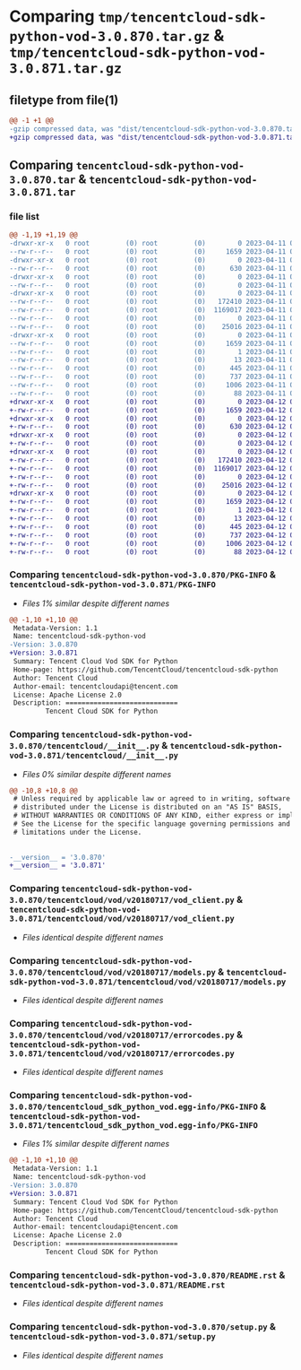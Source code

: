 # Comparing `tmp/tencentcloud-sdk-python-vod-3.0.870.tar.gz` & `tmp/tencentcloud-sdk-python-vod-3.0.871.tar.gz`

## filetype from file(1)

```diff
@@ -1 +1 @@
-gzip compressed data, was "dist/tencentcloud-sdk-python-vod-3.0.870.tar", last modified: Tue Apr 11 04:03:42 2023, max compression
+gzip compressed data, was "dist/tencentcloud-sdk-python-vod-3.0.871.tar", last modified: Wed Apr 12 00:47:07 2023, max compression
```

## Comparing `tencentcloud-sdk-python-vod-3.0.870.tar` & `tencentcloud-sdk-python-vod-3.0.871.tar`

### file list

```diff
@@ -1,19 +1,19 @@
-drwxr-xr-x   0 root         (0) root         (0)        0 2023-04-11 04:03:42.000000 tencentcloud-sdk-python-vod-3.0.870/
--rw-r--r--   0 root         (0) root         (0)     1659 2023-04-11 04:03:42.000000 tencentcloud-sdk-python-vod-3.0.870/PKG-INFO
-drwxr-xr-x   0 root         (0) root         (0)        0 2023-04-11 04:03:42.000000 tencentcloud-sdk-python-vod-3.0.870/tencentcloud/
--rw-r--r--   0 root         (0) root         (0)      630 2023-04-11 04:03:42.000000 tencentcloud-sdk-python-vod-3.0.870/tencentcloud/__init__.py
-drwxr-xr-x   0 root         (0) root         (0)        0 2023-04-11 04:03:42.000000 tencentcloud-sdk-python-vod-3.0.870/tencentcloud/vod/
--rw-r--r--   0 root         (0) root         (0)        0 2023-04-11 04:03:42.000000 tencentcloud-sdk-python-vod-3.0.870/tencentcloud/vod/__init__.py
-drwxr-xr-x   0 root         (0) root         (0)        0 2023-04-11 04:03:42.000000 tencentcloud-sdk-python-vod-3.0.870/tencentcloud/vod/v20180717/
--rw-r--r--   0 root         (0) root         (0)   172410 2023-04-11 04:03:42.000000 tencentcloud-sdk-python-vod-3.0.870/tencentcloud/vod/v20180717/vod_client.py
--rw-r--r--   0 root         (0) root         (0)  1169017 2023-04-11 04:03:42.000000 tencentcloud-sdk-python-vod-3.0.870/tencentcloud/vod/v20180717/models.py
--rw-r--r--   0 root         (0) root         (0)        0 2023-04-11 04:03:42.000000 tencentcloud-sdk-python-vod-3.0.870/tencentcloud/vod/v20180717/__init__.py
--rw-r--r--   0 root         (0) root         (0)    25016 2023-04-11 04:03:42.000000 tencentcloud-sdk-python-vod-3.0.870/tencentcloud/vod/v20180717/errorcodes.py
-drwxr-xr-x   0 root         (0) root         (0)        0 2023-04-11 04:03:42.000000 tencentcloud-sdk-python-vod-3.0.870/tencentcloud_sdk_python_vod.egg-info/
--rw-r--r--   0 root         (0) root         (0)     1659 2023-04-11 04:03:42.000000 tencentcloud-sdk-python-vod-3.0.870/tencentcloud_sdk_python_vod.egg-info/PKG-INFO
--rw-r--r--   0 root         (0) root         (0)        1 2023-04-11 04:03:42.000000 tencentcloud-sdk-python-vod-3.0.870/tencentcloud_sdk_python_vod.egg-info/dependency_links.txt
--rw-r--r--   0 root         (0) root         (0)       13 2023-04-11 04:03:42.000000 tencentcloud-sdk-python-vod-3.0.870/tencentcloud_sdk_python_vod.egg-info/top_level.txt
--rw-r--r--   0 root         (0) root         (0)      445 2023-04-11 04:03:42.000000 tencentcloud-sdk-python-vod-3.0.870/tencentcloud_sdk_python_vod.egg-info/SOURCES.txt
--rw-r--r--   0 root         (0) root         (0)      737 2023-04-11 04:03:42.000000 tencentcloud-sdk-python-vod-3.0.870/README.rst
--rw-r--r--   0 root         (0) root         (0)     1006 2023-04-11 04:03:42.000000 tencentcloud-sdk-python-vod-3.0.870/setup.py
--rw-r--r--   0 root         (0) root         (0)       88 2023-04-11 04:03:42.000000 tencentcloud-sdk-python-vod-3.0.870/setup.cfg
+drwxr-xr-x   0 root         (0) root         (0)        0 2023-04-12 00:47:07.000000 tencentcloud-sdk-python-vod-3.0.871/
+-rw-r--r--   0 root         (0) root         (0)     1659 2023-04-12 00:47:07.000000 tencentcloud-sdk-python-vod-3.0.871/PKG-INFO
+drwxr-xr-x   0 root         (0) root         (0)        0 2023-04-12 00:47:07.000000 tencentcloud-sdk-python-vod-3.0.871/tencentcloud/
+-rw-r--r--   0 root         (0) root         (0)      630 2023-04-12 00:47:07.000000 tencentcloud-sdk-python-vod-3.0.871/tencentcloud/__init__.py
+drwxr-xr-x   0 root         (0) root         (0)        0 2023-04-12 00:47:07.000000 tencentcloud-sdk-python-vod-3.0.871/tencentcloud/vod/
+-rw-r--r--   0 root         (0) root         (0)        0 2023-04-12 00:47:07.000000 tencentcloud-sdk-python-vod-3.0.871/tencentcloud/vod/__init__.py
+drwxr-xr-x   0 root         (0) root         (0)        0 2023-04-12 00:47:07.000000 tencentcloud-sdk-python-vod-3.0.871/tencentcloud/vod/v20180717/
+-rw-r--r--   0 root         (0) root         (0)   172410 2023-04-12 00:47:07.000000 tencentcloud-sdk-python-vod-3.0.871/tencentcloud/vod/v20180717/vod_client.py
+-rw-r--r--   0 root         (0) root         (0)  1169017 2023-04-12 00:47:07.000000 tencentcloud-sdk-python-vod-3.0.871/tencentcloud/vod/v20180717/models.py
+-rw-r--r--   0 root         (0) root         (0)        0 2023-04-12 00:47:07.000000 tencentcloud-sdk-python-vod-3.0.871/tencentcloud/vod/v20180717/__init__.py
+-rw-r--r--   0 root         (0) root         (0)    25016 2023-04-12 00:47:07.000000 tencentcloud-sdk-python-vod-3.0.871/tencentcloud/vod/v20180717/errorcodes.py
+drwxr-xr-x   0 root         (0) root         (0)        0 2023-04-12 00:47:07.000000 tencentcloud-sdk-python-vod-3.0.871/tencentcloud_sdk_python_vod.egg-info/
+-rw-r--r--   0 root         (0) root         (0)     1659 2023-04-12 00:47:07.000000 tencentcloud-sdk-python-vod-3.0.871/tencentcloud_sdk_python_vod.egg-info/PKG-INFO
+-rw-r--r--   0 root         (0) root         (0)        1 2023-04-12 00:47:07.000000 tencentcloud-sdk-python-vod-3.0.871/tencentcloud_sdk_python_vod.egg-info/dependency_links.txt
+-rw-r--r--   0 root         (0) root         (0)       13 2023-04-12 00:47:07.000000 tencentcloud-sdk-python-vod-3.0.871/tencentcloud_sdk_python_vod.egg-info/top_level.txt
+-rw-r--r--   0 root         (0) root         (0)      445 2023-04-12 00:47:07.000000 tencentcloud-sdk-python-vod-3.0.871/tencentcloud_sdk_python_vod.egg-info/SOURCES.txt
+-rw-r--r--   0 root         (0) root         (0)      737 2023-04-12 00:47:07.000000 tencentcloud-sdk-python-vod-3.0.871/README.rst
+-rw-r--r--   0 root         (0) root         (0)     1006 2023-04-12 00:47:07.000000 tencentcloud-sdk-python-vod-3.0.871/setup.py
+-rw-r--r--   0 root         (0) root         (0)       88 2023-04-12 00:47:07.000000 tencentcloud-sdk-python-vod-3.0.871/setup.cfg
```

### Comparing `tencentcloud-sdk-python-vod-3.0.870/PKG-INFO` & `tencentcloud-sdk-python-vod-3.0.871/PKG-INFO`

 * *Files 1% similar despite different names*

```diff
@@ -1,10 +1,10 @@
 Metadata-Version: 1.1
 Name: tencentcloud-sdk-python-vod
-Version: 3.0.870
+Version: 3.0.871
 Summary: Tencent Cloud Vod SDK for Python
 Home-page: https://github.com/TencentCloud/tencentcloud-sdk-python
 Author: Tencent Cloud
 Author-email: tencentcloudapi@tencent.com
 License: Apache License 2.0
 Description: ============================
         Tencent Cloud SDK for Python
```

### Comparing `tencentcloud-sdk-python-vod-3.0.870/tencentcloud/__init__.py` & `tencentcloud-sdk-python-vod-3.0.871/tencentcloud/__init__.py`

 * *Files 0% similar despite different names*

```diff
@@ -10,8 +10,8 @@
 # Unless required by applicable law or agreed to in writing, software
 # distributed under the License is distributed on an "AS IS" BASIS,
 # WITHOUT WARRANTIES OR CONDITIONS OF ANY KIND, either express or implied.
 # See the License for the specific language governing permissions and
 # limitations under the License.
 
 
-__version__ = '3.0.870'
+__version__ = '3.0.871'
```

### Comparing `tencentcloud-sdk-python-vod-3.0.870/tencentcloud/vod/v20180717/vod_client.py` & `tencentcloud-sdk-python-vod-3.0.871/tencentcloud/vod/v20180717/vod_client.py`

 * *Files identical despite different names*

### Comparing `tencentcloud-sdk-python-vod-3.0.870/tencentcloud/vod/v20180717/models.py` & `tencentcloud-sdk-python-vod-3.0.871/tencentcloud/vod/v20180717/models.py`

 * *Files identical despite different names*

### Comparing `tencentcloud-sdk-python-vod-3.0.870/tencentcloud/vod/v20180717/errorcodes.py` & `tencentcloud-sdk-python-vod-3.0.871/tencentcloud/vod/v20180717/errorcodes.py`

 * *Files identical despite different names*

### Comparing `tencentcloud-sdk-python-vod-3.0.870/tencentcloud_sdk_python_vod.egg-info/PKG-INFO` & `tencentcloud-sdk-python-vod-3.0.871/tencentcloud_sdk_python_vod.egg-info/PKG-INFO`

 * *Files 1% similar despite different names*

```diff
@@ -1,10 +1,10 @@
 Metadata-Version: 1.1
 Name: tencentcloud-sdk-python-vod
-Version: 3.0.870
+Version: 3.0.871
 Summary: Tencent Cloud Vod SDK for Python
 Home-page: https://github.com/TencentCloud/tencentcloud-sdk-python
 Author: Tencent Cloud
 Author-email: tencentcloudapi@tencent.com
 License: Apache License 2.0
 Description: ============================
         Tencent Cloud SDK for Python
```

### Comparing `tencentcloud-sdk-python-vod-3.0.870/README.rst` & `tencentcloud-sdk-python-vod-3.0.871/README.rst`

 * *Files identical despite different names*

### Comparing `tencentcloud-sdk-python-vod-3.0.870/setup.py` & `tencentcloud-sdk-python-vod-3.0.871/setup.py`

 * *Files identical despite different names*

